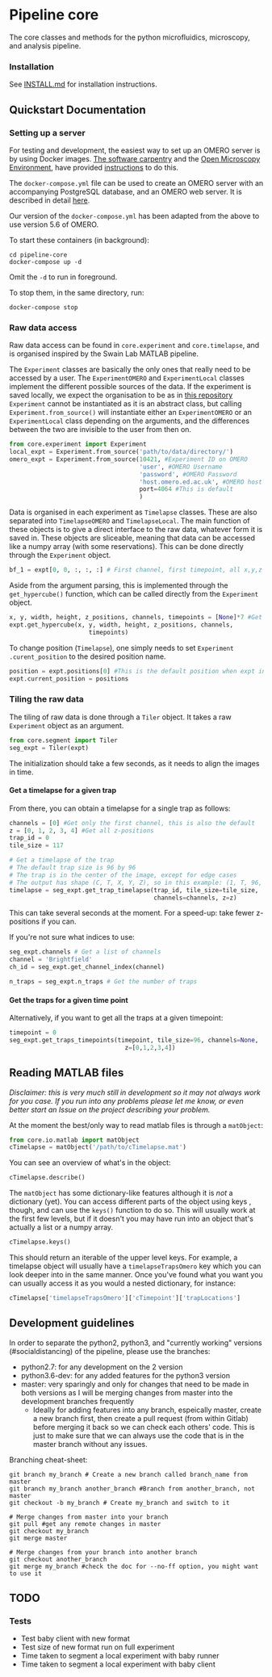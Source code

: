 # Pipeline core

The core classes and methods for the python microfluidics, microscopy, and 
analysis pipeline.

### Installation
See [INSTALL.md](./INSTALL.md) for installation instructions.


## Quickstart Documentation
### Setting up a server
For testing and development, the easiest way to set up an OMERO server is by
using Docker images. 
[The software carpentry](https://software-carpentry.org/) and the [Open
 Microscopy Environment](https://www.openmicroscopy.org), have provided
[instructions](https://ome.github.io/training-docker/) to do this.

The `docker-compose.yml` file can be used to create an OMERO server with an
accompanying PostgreSQL database, and an OMERO web server.
It is described in detail 
[here](https://ome.github.io/training-docker/12-dockercompose/).

Our version of the `docker-compose.yml` has been adapted from the above to
use version 5.6 of OMERO.

To start these containers (in background):
```shell script
cd pipeline-core
docker-compose up -d
```
Omit the `-d` to run in foreground.

To stop them, in the same directory, run:
```shell script
docker-compose stop
```

### Raw data access
Raw data access can be found in `core.experiment` and `core.timelapse`, and 
is organised inspired by the Swain Lab MATLAB pipeline.
 
The `Experiment` classes are basically the only ones that really need to be 
accessed by a user. The `ExperimentOMERO` and `ExperimentLocal` classes 
implement the different possible sources of the data. 
If the experiment is saved locally, we expect the organisation to be as in
[this repository](https://github.com/SynthSys/omero_connect_demo/tree/master/test_data)
`Experiment` cannot be instantiated as it is an abstract class, but calling 
`Experiment.from_source()` will instantiate either an `ExperimentOMERO` or an 
`ExperimentLocal` class depending on the arguments, and the differences between
the two are invisible to the user from then on. 

```python
from core.experiment import Experiment
local_expt = Experiment.from_source('path/to/data/directory/')
omero_expt = Experiment.from_source(10421, #Experiment ID on OMERO
                                    'user', #OMERO Username
                                    'password', #OMERO Password
                                    'host.omero.ed.ac.uk', #OMERO host
                                    port=4064 #This is default
                                    )
```
 
Data is organised in each experiment as `Timelapse` classes. These are also
separated into `TimelapseOMERO` and `TimelapseLocal`.
The main function of these objects is to give a direct interface to the raw
data, whatever form it is saved in. 
These objects are sliceable, meaning that data can be accessed like a numpy
array (with some reservations). This can be done directly through the
 `Experiment` object. 

 ```python
bf_1 = expt[0, 0, :, :, :] # First channel, first timepoint, all x,y,z
```
 
Aside from the argument parsing, this is implemented through the
`get_hypercube()` function, which can be called directly from the `Experiment` 
object.

```python
x, y, width, height, z_positions, channels, timepoints = [None]*7 #Get full pos
expt.get_hypercube(x, y, width, height, z_positions, channels,
                      timepoints)
```
To change position (`Timelapse`), one simply needs to set `Experiment
.curent_position` to the desired position name. 

```python
position = expt.positions[0] #This is the default position when expt initalized
expt.current_position = positions
```

### Tiling the raw data

The tiling of raw data is done through a `Tiler` object. 
It takes a raw `Experiment` object as an argument.

```python
from core.segment import Tiler
seg_expt = Tiler(expt)
```

The initialization should take a few seconds, as it needs to align the images
in time. 

#### Get a timelapse for a given trap
From there, you can obtain a timelapse for a single trap as follows:
```python
channels = [0] #Get only the first channel, this is also the default
z = [0, 1, 2, 3, 4] #Get all z-positions
trap_id = 0
tile_size = 117

# Get a timelapse of the trap
# The default trap size is 96 by 96
# The trap is in the center of the image, except for edge cases
# The output has shape (C, T, X, Y, Z), so in this example: (1, T, 96, 96, 5)
timelapse = seg_expt.get_trap_timelapse(trap_id, tile_size=tile_size, 
                                        channels=channels, z=z)
```

This can take several seconds at the moment.
For a speed-up: take fewer z-positions if you can.

If you're not sure what indices to use:
```python
seg_expt.channels # Get a list of channels
channel = 'Brightfield'
ch_id = seg_expt.get_channel_index(channel)

n_traps = seg_expt.n_traps # Get the number of traps 
```

#### Get the traps for a given time point
Alternatively, if you want to get all the traps at a given timepoint:

```python
timepoint = 0
seg_expt.get_traps_timepoints(timepoint, tile_size=96, channels=None, 
                                z=[0,1,2,3,4])
```

## Reading MATLAB files
*Disclaimer: this is very much still in development so it may not always
 work for you case. If you run into any problems please let me know, or even
 better start an Issue on the project describing your problem.*

At the moment the best/only way to read matlab files is through a `matObject`:

```python
from core.io.matlab import matObject
cTimelapse = matObject('/path/to/cTimelapse.mat')
```

You can see an overview of what's in the object:
```python
cTimelapse.describe()
```

The `matObject` has some dictionary-like features although it is *not* a
dictionary (yet). You can access different parts of the object using keys
, though, and can use the `keys()` function to do so. This will usually
work at the first few levels, but if it doesn't you may have run into an
object that's actually a list or a numpy array.

```python
cTimelapse.keys()
```

This should return an iterable of the upper level keys. For example, a
timelapse object will usually have a `timelapseTrapsOmero` key which you
can look deeper into in the same manner. Once you've found what you want
you can usually access it as you would a nested dictionary, for instance:  

```python
cTimelapse['timelapseTrapsOmero']['cTimepoint']['trapLocations']
```

## Development guidelines
In order to separate the python2, python3, and "currently working" versions 
(\#socialdistancing) of the pipeline, please use the branches:
* python2.7: for any development on the 2 version
* python3.6-dev: for any added features for the python3 version
* master: very sparingly and only for changes that need to be made in both
 versions as I will be merging changes from master into the development
 branches frequently
    * Ideally for adding features into any branch, espeically master, create
     a new branch first, then create a pull request (from within Gitlab) before 
     merging it back so we can check each others' code. This is just to make
     sure that we can always use the code that is in the master branch without
     any issues.
 
Branching cheat-sheet:
```git
git branch my_branch # Create a new branch called branch_name from master
git branch my_branch another_branch #Branch from another_branch, not master
git checkout -b my_branch # Create my_branch and switch to it

# Merge changes from master into your branch
git pull #get any remote changes in master
git checkout my_branch
git merge master

# Merge changes from your branch into another branch
git checkout another_branch
git merge my_branch #check the doc for --no-ff option, you might want to use it
```

## TODO
### Tests
* Test baby client with new format
* Test size of new format run on full experiment
* Time taken to segment a local experiment with baby runner
* Time taken to segment a local experiment with baby client


